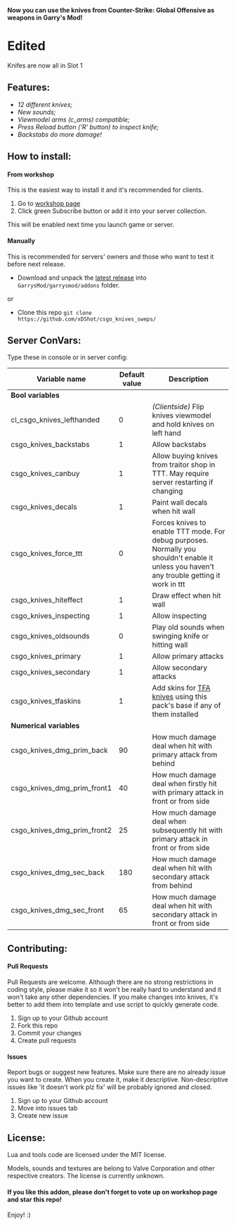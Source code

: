 **Now you can use the knives from Counter-Strike: Global Offensive as weapons in Garry's Mod!**

# Edited 
Knifes are now all in Slot 1

## Features:
- *12 different knives;*
- *New sounds;*
- *Viewmodel arms (c_arms) compatible;*
- *Press Reload button ('R' button) to inspect knife;*
- *Backstabs do more damage!*

## How to install:

#### From workshop
This is the easiest way to install it and it's recommended for clients.

1. Go to [workshop page](https://steamcommunity.com/sharedfiles/filedetails/?id=506283460)
2. Click green Subscribe button or add it into your server collection.

This will be enabled next time you launch game or server.

#### Manually
This is recommended for servers' owners and those who want to test it before next release.

- Download and unpack the [latest release](https://github.com/xDShot/csgo_knives_sweps/releases/latest) into `GarrysMod/garrysmod/addons` folder.

or

- Clone this repo `git clone https://github.com/xDShot/csgo_knives_sweps/`

## Server ConVars:
Type these in console or in server config:

| Variable name | Default value | Description |
| --- | --- | --- |
| **Bool variables** |||
| cl_csgo_knives_lefthanded | 0 | _(Clientside)_ Flip knives viewmodel and hold knives on left hand |
| csgo_knives_backstabs | 1 | Allow backstabs |
| csgo_knives_canbuy | 1 | Allow buying knives from traitor shop in TTT. May require server restarting if changing |
| csgo_knives_decals | 1 | Paint wall decals when hit wall |
| csgo_knives_force_ttt | 0 | Forces knives to enable TTT mode. For debug purposes. Normally you shouldn't enable it unless you haven't any trouble getting it work in ttt |
| csgo_knives_hiteffect | 1 | Draw effect when hit wall |
| csgo_knives_inspecting | 1 | Allow inspecting |
| csgo_knives_oldsounds | 0 | Play old sounds when swinging knife or hitting wall |
| csgo_knives_primary | 1 | Allow primary attacks |
| csgo_knives_secondary | 1 | Allow secondary attacks |
| csgo_knives_tfaskins | 1 | Add skins for [TFA knives](https://steamcommunity.com/sharedfiles/filedetails/?id=542024374) using this pack's base if any of them installed |
| **Numerical variables** |||
| csgo_knives_dmg_prim_back | 90 | How much damage deal when hit with primary attack from behind |
| csgo_knives_dmg_prim_front1 | 40 | How much damage deal when firstly hit with primary attack in front or from side |
| csgo_knives_dmg_prim_front2 | 25 | How much damage deal when subsequently hit with primary attack in front or from side |
| csgo_knives_dmg_sec_back | 180 | How much damage deal when hit with secondary attack from behind |
| csgo_knives_dmg_sec_front | 65 | How much damage deal when hit with secondary attack in front or from side |

## Contributing:

#### Pull Requests
Pull Requests are welcome. Although there are no strong restrictions in coding style, please make it so it won't be really hard to understand and it won't take any other dependencies. If you make changes into knives, it's better to add them into template and use script to quickly generate code.

1. Sign up to your Github account
2. Fork this repo
3. Commit your changes
4. Create pull requests

#### Issues
Report bugs or suggest new features. Make sure there are no already issue you want to create. When you create it, make it descriptive. Non-descriptive issues like 'it doesn't work plz fix' will be probably ignored and closed.

1. Sign up to your Github account
2. Move into issues tab
3. Create new issue

## License:
Lua and tools code are licensed under the MIT license.

Models, sounds and textures are belong to Valve Corporation and other respective creators. The license is currently unknown.

#### If you like this addon, please don't forget to vote up on workshop page and star this repo!
Enjoy! :)
